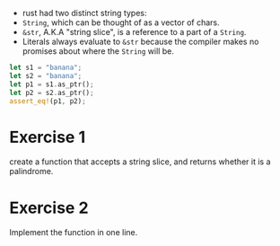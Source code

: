 * rust had two distinct string types:
* `String`, which can be thought of as a vector of chars.
* `&str`, A.K.A "string slice", is a reference to a part of a `String`.
* Literals always evaluate to `&str` because the compiler makes no promises about where the `String` will be.

```rust
let s1 = "banana";
let s2 = "banana";
let p1 = s1.as_ptr();
let p2 = s2.as_ptr();
assert_eq!(p1, p2);
```

# Exercise 1
create a function that accepts a string slice, and returns whether it is a palindrome.

# Exercise 2
Implement the function in one line.
